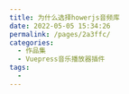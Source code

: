 ```yaml
---
title: 为什么选择howerjs音频库
date: 2022-05-05 15:34:26
permalink: /pages/2a3ffc/
categories:
  - 作品集
  - Vuepress音乐播放器插件
tags:
  - 
---
```

